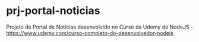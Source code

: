 # prj-portal-noticias
Projeto de Portal de Notícias desenvolvido no Curso da Udemy de NodeJS - https://www.udemy.com/curso-completo-do-desenvolvedor-nodejs
